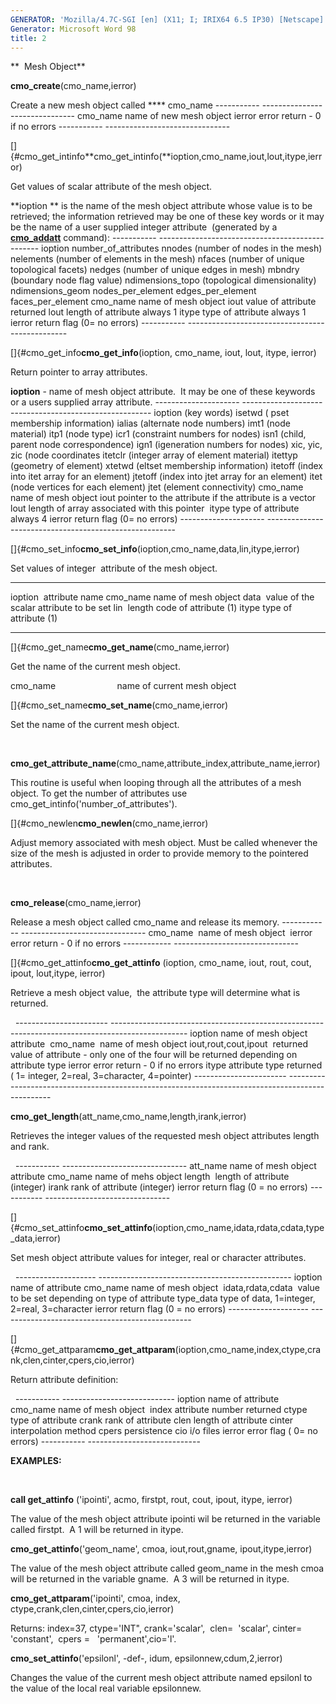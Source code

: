 ```yaml
---
GENERATOR: 'Mozilla/4.7C-SGI [en] (X11; I; IRIX64 6.5 IP30) [Netscape]'
Generator: Microsoft Word 98
title: 2
---
```


**  Mesh Object**

 **cmo\_create**(cmo\_name,ierror)

  Create a new mesh object called **** cmo\_name
    ----------- -------------------------------
    cmo\_name   name of new mesh object
    ierror      error return - 0 if no errors
    ----------- -------------------------------
 
 []{#cmo_get_intinfo**cmo\_get\_intinfo(**ioption,cmo\_name,iout,lout,itype,ierror)

  Get values of scalar attribute of the mesh object.

  **ioption ** is the name of the mesh object attribute whose value is
  to be retrieved; the information retrieved may be one of these key
  words or it may be the name of a user supplied integer attribute 
  (generated by a **[cmo\_addatt](cmo_addatt.md)** command):
    ----------- ------------------------------------------------
    ioption     number\_of\_attributes
                nnodes (number of nodes in the mesh)
                nelements (number of elements in the mesh)
                nfaces (number of unique topological facets)
                nedges (number of unique edges in mesh)
                mbndry (boundary node flag value)
                ndimensions\_topo (topological dimensionality)
                ndimensions\_geom
                nodes\_per\_element
                edges\_per\_element
                faces\_per\_element
    cmo\_name   name of mesh object
    iout        value of attribute returned
    lout        length of attribute always 1
    itype       type of attribute always 1
    ierror      return flag (0= no errors)
    ----------- ------------------------------------------------
 
 []{#cmo_get_info**cmo\_get\_info**(ioption, cmo\_name, iout, lout,
 itype, ierror)

  Return pointer to array attributes.

  **ioption** - name of mesh object attribute.  It may be one of these
  keywords or a users supplied array attribute.
    --------------------- -------------------------------------------------------
    ioption (key words)   isetwd ( pset membership information)
                          ialias (alternate node numbers)
                          imt1 (node material)
                          itp1 (node type)
                          icr1 (constraint numbers for nodes)
                          isn1 (child, parent node correspondence)
                          ign1 (igeneration numbers for nodes)
                          xic, yic, zic (node coordinates
                          itetclr (integer array of element material)
                          itettyp (geometry of element)
                          xtetwd (eltset membership information)
                          itetoff (index into itet array for an element)
                          jtetoff (index into jtet array for an element)
                          itet (node vertices for each element)
                          jtet (element connectivity)
    cmo\_name             name of mesh object
    iout                  pointer to the attribute if the attribute is a vector
    lout                  length of array associated with this pointer 
    itype                 type of attribute always 4
    ierror                return flag (0= no errors)
    --------------------- -------------------------------------------------------
 
 []{#cmo_set_info**cmo\_set\_info**(ioption,cmo\_name,data,lin,itype,ierror)

 Set values of integer  attribute of the mesh object.

   ----------- -----------------------------------------
   ioption     attribute name
   cmo\_name   name of mesh object
   data        value of the scalar attribute to be set
   lin         length code of attribute (1)
   itype       type of attribute (1)
   ----------- -----------------------------------------

 []{#cmo_get_name**cmo\_get\_name**(cmo\_name,ierror)

  Get the name of the current mesh object.

  cmo\_name                         name of current mesh object

 []{#cmo_set_name**cmo\_set\_name**(cmo\_name,ierror)

  Set the name of the current mesh object.

  

 **cmo\_get\_attribute\_name**(cmo\_name,attribute\_index,attribute\_name,ierror)

  This routine is useful when looping through all the attributes of a
  mesh object. To get the number of attributes use
  cmo\_get\_intinfo('number\_of\_attributes').

 

 []{#cmo_newlen**cmo\_newlen**(cmo\_name,ierror)

  Adjust memory associated with mesh object. Must be called whenever
  the size of the mesh is adjusted in order to provide memory to the
  pointered attributes.

  

 **cmo\_release**(cmo\_name,ierror)

  Release a mesh object called cmo\_name and release its memory.
    ------------ -------------------------------
    cmo\_name    name of mesh object 
    ierror       error return - 0 if no errors
    ------------ -------------------------------
 
 []{#cmo_get_attinfo**cmo\_get\_attinfo** (ioption, cmo\_name, iout,
 rout, cout, ipout, lout,itype, ierror)

 Retrieve a mesh object value,  the attribute type will determine what
 is returned.

   
    ----------------------- -------------------------------------------------------------------------------------------------
    ioption                 name of mesh object attribute 
    cmo\_name               name of mesh object
    iout,rout,cout,ipout    returned value of attribute - only one of the four will be returned depending on attribute type
    ierror                  error return - 0 if no errors
    itype                   attribute type returned ( 1= integer, 2=real, 3=character, 4=pointer)
    ----------------------- -------------------------------------------------------------------------------------------------
 
 **cmo\_get\_length**(att\_name,cmo\_name,length,irank,ierror)

 Retrieves the integer values of the requested mesh object attributes
 length and rank.

   
    ----------- -------------------------------
    att\_name   name of mesh object attribute
    cmo\_name   name of mehs object
    length      length of attribute (integer)
    irank       rank of attribute (integer)
    ierror      return flag (0 = no errors)
    ----------- -------------------------------
 
 []{#cmo_set_attinfo**cmo\_set\_attinfo**(ioption,cmo\_name,idata,rdata,cdata,type\_data,ierror)

 Set mesh object attribute values for integer, real or character
 attributes.

   
    -------------------- ------------------------------------------------
    ioption              name of attribute
    cmo\_name            name of mesh object 
    idata,rdata,cdata    value to be set depending on type of attribute
    type\_data           type of data, 1=integer, 2=real, 3=character
    ierror               return flag (0 = no errors)
    -------------------- ------------------------------------------------
 
 []{#cmo_get_attparam**cmo\_get\_attparam**(ioption,cmo\_name,index,ctype,crank,clen,cinter,cpers,cio,ierror)

 Return attribute definition:

   
    ----------- ----------------------------
    ioption     name of attribute
    cmo\_name   name of mesh object 
    index       attribute number returned
    ctype       type of attribute
    crank       rank of attribute
    clen        length of attribute
    cinter      interpolation method
    cpers       persistence
    cio         i/o files
    ierror      error flag ( 0= no errors)
    ----------- ----------------------------
 
 **EXAMPLES:**

   

  **call get\_attinfo** ('ipointi', acmo, firstpt, rout, cout, ipout,
  itype, ierror)

  The value of the mesh object attribute ipointi wil be returned in
  the variable called firstpt.  A 1 will be returned in itype.
 
  **cmo\_get\_attinfo**('geom\_name', cmoa, iout,rout,gname,
  ipout,itype,ierror)

  The value of the mesh object attribute called geom\_name in the mesh
  cmoa will be returned in the variable gname.  A 3 will be returned
  in itype.
 
  **cmo\_get\_attparam**('ipointi', cmoa, index,
  ctype,crank,clen,cinter,cpers,cio,ierror)

  Returns: index=37, ctype='INT", crank='scalar',  clen=  'scalar',
  cinter=  'constant',  cpers =   'permanent',cio='l'.
 
  **cmo\_set\_attinfo**('epsilonl', -def-, idum,
  epsilonnew,cdum,2,ierror)

  Changes the value of the current mesh object attribute named
  epsilonl to the value of the local real variable epsilonnew.

   

   

 
